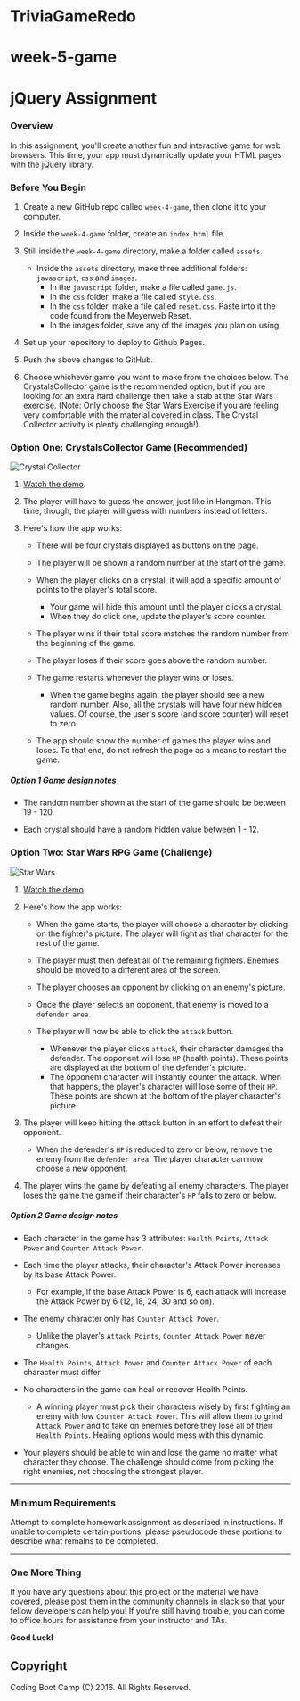 # TriviaGameRedo
# week-5-game
# jQuery Assignment

### Overview

In this assignment, you'll create another fun and interactive game for web browsers. This time, your app must dynamically update your HTML pages with the jQuery library.

### Before You Begin

1. Create a new GitHub repo called `week-4-game`, then clone it to your computer.

2. Inside the `week-4-game` folder, create an `index.html` file.

3. Still inside the `week-4-game` directory, make a folder called `assets`.
   * Inside the `assets` directory, make three additional folders: `javascript`, `css` and `images`.
     * In the `javascript` folder, make a file called `game.js`.
     * In the `css` folder, make a file called `style.css`.
     * In the `css` folder, make a file called `reset.css`. Paste into it the code found from the Meyerweb Reset.
     * In the images folder, save any of the images you plan on using.

4. Set up your repository to deploy to Github Pages.

5. Push the above changes to GitHub. 

6. Choose whichever game you want to make from the choices below. The CrystalsCollector game is the recommended option, but if you are looking for an extra hard challenge then take a stab at the Star Wars exercise. (Note: Only choose the Star Wars Exercise if you are feeling very comfortable with the material covered in class. The Crystal Collector activity is plenty challenging enough!).

### Option One: CrystalsCollector Game (Recommended)

![Crystal Collector](Images/1-CrystalCollector.jpg)

1. [Watch the demo](homework_demos/crystalsCollector_demo.mp4).

2. The player will have to guess the answer, just like in Hangman. This time, though, the player will guess with numbers instead of letters. 

3. Here's how the app works:

   * There will be four crystals displayed as buttons on the page.

   * The player will be shown a random number at the start of the game.

   * When the player clicks on a crystal, it will add a specific amount of points to the player's total score. 

     * Your game will hide this amount until the player clicks a crystal.
     * When they do click one, update the player's score counter.

   * The player wins if their total score matches the random number from the beginning of the game.

   * The player loses if their score goes above the random number.

   * The game restarts whenever the player wins or loses.

     * When the game begins again, the player should see a new random number. Also, all the crystals will have four new hidden values. Of course, the user's score (and score counter) will reset to zero.

   * The app should show the number of games the player wins and loses. To that end, do not refresh the page as a means to restart the game.

##### Option 1 Game design notes

* The random number shown at the start of the game should be between 19 - 120.

* Each crystal should have a random hidden value between 1 - 12.

### Option Two: Star Wars RPG Game (Challenge)

![Star Wars](Images/2-StarWars.jpg)

1. [Watch the demo](homework_demos/starwars_demo.mp4).

2. Here's how the app works:

   * When the game starts, the player will choose a character by clicking on the fighter's picture. The player will fight as that character for the rest of the game.

   * The player must then defeat all of the remaining fighters. Enemies should be moved to a different area of the screen.

   * The player chooses an opponent by clicking on an enemy's picture.

   * Once the player selects an opponent, that enemy is moved to a `defender area`.

   * The player will now be able to click the `attack` button.
     * Whenever the player clicks `attack`, their character damages the defender. The opponent will lose `HP` (health points). These points are displayed at the bottom of the defender's picture. 
     * The opponent character will instantly counter the attack. When that happens, the player's character will lose some of their `HP`. These points are shown at the bottom of the player character's picture.

3. The player will keep hitting the attack button in an effort to defeat their opponent.

   * When the defender's `HP` is reduced to zero or below, remove the enemy from the `defender area`. The player character can now choose a new opponent.

4. The player wins the game by defeating all enemy characters. The player loses the game the game if their character's `HP` falls to zero or below.

##### Option 2 Game design notes

* Each character in the game has 3 attributes: `Health Points`, `Attack Power` and `Counter Attack Power`.

* Each time the player attacks, their character's Attack Power increases by its base Attack Power. 
  * For example, if the base Attack Power is 6, each attack will increase the Attack Power by 6 (12, 18, 24, 30 and so on).
* The enemy character only has `Counter Attack Power`. 

  * Unlike the player's `Attack Points`, `Counter Attack Power` never changes.

* The `Health Points`, `Attack Power` and `Counter Attack Power` of each character must differ.

* No characters in the game can heal or recover Health Points. 

  * A winning player must pick their characters wisely by first fighting an enemy with low `Counter Attack Power`. This will allow them to grind `Attack Power` and to take on enemies before they lose all of their `Health Points`. Healing options would mess with this dynamic.

* Your players should be able to win and lose the game no matter what character they choose. The challenge should come from picking the right enemies, not choosing the strongest player.

- - -

### Minimum Requirements

Attempt to complete homework assignment as described in instructions. If unable to complete certain portions, please pseudocode these portions to describe what remains to be completed.

- - -

### One More Thing

If you have any questions about this project or the material we have covered, please post them in the community channels in slack so that your fellow developers can help you! If you're still having trouble, you can come to office hours for assistance from your instructor and TAs.

**Good Luck!**

## Copyright

Coding Boot Camp (C) 2016. All Rights Reserved.
